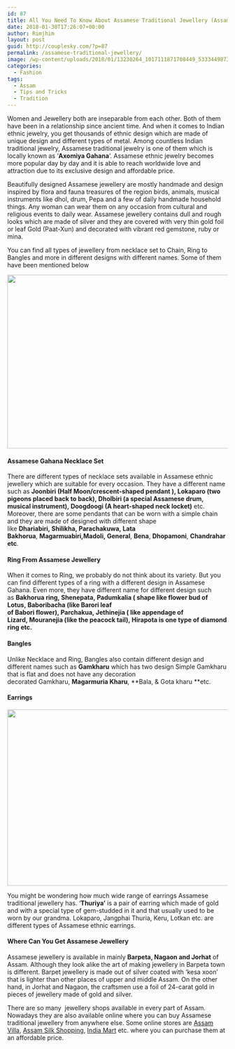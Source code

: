 ```yaml
---
id: 87
title: All You Need To Know About Assamese Traditional Jewellery (Assamese Gahana)
date: 2018-01-30T17:26:07+00:00
author: Rimjhim
layout: post
guid: http://couplesky.com/?p=87
permalink: /assamese-traditional-jewellery/
image: /wp-content/uploads/2018/01/13230264_1017111871708449_5333449873866270369_n.jpg
categories:
  - Fashion
tags:
  - Assam
  - Tips and Tricks
  - Tradition
---
```

<p style="text-align: left;">
  Women and Jewellery both are inseparable from each other. Both of them have been in a relationship since ancient time. And when it comes to Indian ethnic jewelry, you get thousands of ethnic design which are made of unique design and different types of metal. Among countless Indian traditional jewelry, Assamese traditional jewelry is one of them which is locally known as &#8216;<strong>Axomiya Gahana</strong>&#8216;. Assamese ethnic jewelry becomes more popular day by day and it is able to reach worldwide love and attraction due to its exclusive design and affordable price.<br /> <!--more-->
</p>

<p style="text-align: left;">
  Beautifully designed Assamese jewellery are mostly handmade and design inspired by flora and fauna treasures of the region birds, animals, musical instruments like dhol, drum, Pepa and a few of daily handmade household things. Any woman can wear them on any occasion from cultural and religious events to daily wear. Assamese jewellery contains dull and rough looks which are made of silver and they are covered with very thin gold foil or leaf Gold (Paat-Xun) and decorated with vibrant red gemstone, ruby or mina.
</p>

<p style="text-align: left;">
  You can find all types of jewellery from necklace set to Chain, Ring to Bangles and more in different designs with different names. Some of them have been mentioned below
</p>

<img class="alignnone size-full wp-image-112 aligncenter" src="http://couplesky.com/wp-content/uploads/2018/01/13256404_1012234172196219_8381446157763269071_n-1.jpg" alt="" width="600" height="396" /> 

<h4 style="text-align: left;">
  Assamese Gahana Necklace Set
</h4>

<p style="text-align: left;">
  There are different types of necklace sets available in Assamese ethnic jewellery which are suitable for every occasion. They have a different name such as <strong>Joonbiri (Half Moon/crescent-shaped pendant ), Lokaparo (two pigeons placed back to back), Dholbiri (a special Assamese drum, musical instrument), <span class="specialfont1">Doogdoogi (</span>A heart-shaped neck locket)</strong> etc. Moreover, there are some pendants that can be worn with a simple chain and they are made of designed with different shape like <strong>Dhariabiri, Shilikha,</strong><strong> Parachakuwa,</strong><strong> Lata Bakhorua</strong>, <strong>Magarmuabiri,Madoli, General</strong>, <strong>Bena</strong>, <strong>Dhopamoni</strong>, <strong>Chandrahar etc</strong><em>.</em>
</p>

#### Ring From Assamese Jewellery

<p style="text-align: left;">
  When it comes to Ring, we probably do not think about its variety. But you can find different types of a ring with a different design in Assamese Gahana. Even more, they have different name for different design such as <strong>Bakhorua ring,</strong><strong> Shenepata, Padumkalia ( shape like</strong><strong> flower bud of Lotus, Baboribacha (like Barori leaf of Babori flower), Parchakua, Jethinejia ( like appendage of Lizard, Mouranejia (</strong><strong>like the peacock tail), Hirapota is one type of diamond ring etc.</strong>
</p>

#### Bangles

Unlike Necklace and Ring, Bangles also contain different design and different names such as **Gamkharu** which has two design Simple Gamkharu that is flat and does not have any decoration decorated Gamkharu, **Magarmuria Kharu**, **Bala, & Gota kharu **etc.

#### Earrings

<img class="alignnone size-full wp-image-114 aligncenter" src="http://couplesky.com/wp-content/uploads/2018/01/Keru_an_assamese_ornament.jpg" alt="" width="600" height="402" /> 

You might be wondering how much wide range of earrings Assamese traditional jewellery has. &#8216;**Thuriya&#8217;** is a pair of earring which made of gold and with a special type of gem-studded in it and that usually used to be worn by our grandma. Lokaparo, Jangphai Thuria, Keru, Lotkan etc. are different types of Assamese ethnic earrings.

#### Where Can You Get Assamese Jewellery

Assamese jewellery is available in mainly **Barpeta, Nagaon and Jorhat** of Assam. Although they look alike the art of making jewellery in Barpeta town is different. Barpet jewellery is made out of silver coated with ‘kesa xoon’ that is lighter than other places of upper and middle Assam. On the other hand, in Jorhat and Nagaon, the craftsmen use a foil of 24-carat gold in pieces of jewellery made of gold and silver.

There are so many  jewellery shops available in every part of Assam. Nowadays they are also available online where you can buy Assamese traditional jewellery from anywhere else. Some online stores are <a href="https://www.assamvilla.com/assamese-jewellery/" target="_blank" rel="noopener">Assam Villa</a>, <a href="http://assamsilkshopping.com/Assamese-Jewellery?sort=rating&order=ASC" target="_blank" rel="noopener">Assam Silk Shopping</a>, <a href="https://www.indiamart.com/ramdhenu-emporium/ramdhenu-home-prod.html" target="_blank" rel="noopener">India Mart</a> etc. where you can purchase them at an affordable price.

&nbsp;